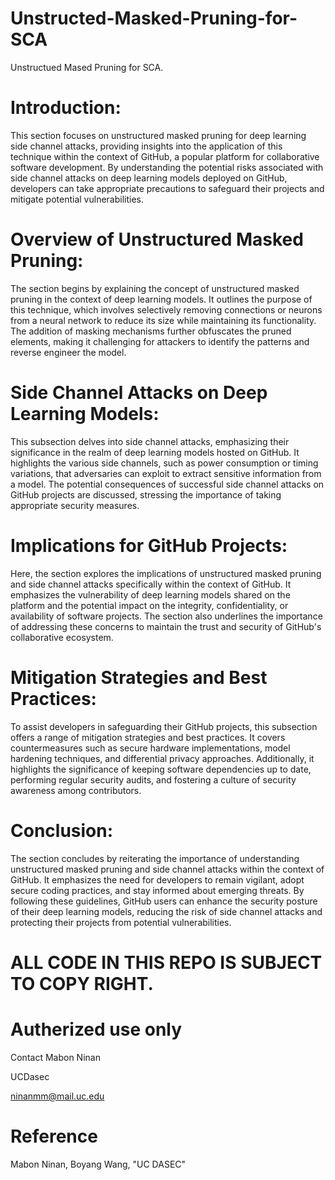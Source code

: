 # Unstructed-Masked-Pruning-for-SCA
Unstructued Mased Pruning for SCA.
# Introduction:
This section focuses on unstructured masked pruning for deep learning side channel attacks, providing insights into the application of this technique within the context of GitHub, a popular platform for collaborative software development. By understanding the potential risks associated with side channel attacks on deep learning models deployed on GitHub, developers can take appropriate precautions to safeguard their projects and mitigate potential vulnerabilities.

# Overview of Unstructured Masked Pruning:
The section begins by explaining the concept of unstructured masked pruning in the context of deep learning models. It outlines the purpose of this technique, which involves selectively removing connections or neurons from a neural network to reduce its size while maintaining its functionality. The addition of masking mechanisms further obfuscates the pruned elements, making it challenging for attackers to identify the patterns and reverse engineer the model.

# Side Channel Attacks on Deep Learning Models:
This subsection delves into side channel attacks, emphasizing their significance in the realm of deep learning models hosted on GitHub. It highlights the various side channels, such as power consumption or timing variations, that adversaries can exploit to extract sensitive information from a model. The potential consequences of successful side channel attacks on GitHub projects are discussed, stressing the importance of taking appropriate security measures.

# Implications for GitHub Projects:
Here, the section explores the implications of unstructured masked pruning and side channel attacks specifically within the context of GitHub. It emphasizes the vulnerability of deep learning models shared on the platform and the potential impact on the integrity, confidentiality, or availability of software projects. The section also underlines the importance of addressing these concerns to maintain the trust and security of GitHub's collaborative ecosystem.

# Mitigation Strategies and Best Practices:
To assist developers in safeguarding their GitHub projects, this subsection offers a range of mitigation strategies and best practices. It covers countermeasures such as secure hardware implementations, model hardening techniques, and differential privacy approaches. Additionally, it highlights the significance of keeping software dependencies up to date, performing regular security audits, and fostering a culture of security awareness among contributors.

# Conclusion:
The section concludes by reiterating the importance of understanding unstructured masked pruning and side channel attacks within the context of GitHub. It emphasizes the need for developers to remain vigilant, adopt secure coding practices, and stay informed about emerging threats. By following these guidelines, GitHub users can enhance the security posture of their deep learning models, reducing the risk of side channel attacks and protecting their projects from potential vulnerabilities.



# ALL CODE IN THIS REPO IS SUBJECT TO COPY RIGHT.
# Autherized use only
Contact Mabon Ninan

UCDasec

ninanmm@mail.uc.edu

# Reference
Mabon Ninan, Boyang Wang, "UC DASEC" 
